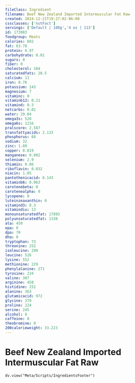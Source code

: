 ```yaml
---
fileClass: Ingredient
filename: Beef New Zealand Imported Intermuscular Fat Raw
created: 2024-12-21T19:27:02-06:00
cssclasses: ['nutFact']
servings: ['Default | 100g','4 oz | 113']
id: 173083
foodgroup: Meats
calories: 602
fat: 63.78
protein: 6.97
carbohydrate: 0.01
sugars: 0
fiber: 0
cholesterol: 104
saturatedfats: 28.5
calcium: 11
iron: 0.76
potassium: 143
magnesium: 7
vitaminc: 0
vitaminb12: 0.21
vitamind: 0.3
netcarbs: 0.01
water: 29.04
omega3s: 520
omega6s: 1216
pralscore: 2.587
transfattyacids: 2.133
phosphorus: 68
sodium: 32
zinc: 1.09
copper: 0.019
manganese: 0.002
selenium: 2.9
thiamin: 0.06
riboflavin: 0.032
niacin: 1.05
pantothenicacid: 0.143
vitaminb6: 0.063
carotenebeta: 0
carotenealpha: 0
lycopene: 0
luteinzeaxanthin: 0
vitamind3: 0.3
vitamindiu: 13
monounsaturatedfat: 17893
polyunsaturatedfat: 1338
ala: 450
epa: 0
dpa: 70
dha: 0
tryptophan: 73
threonine: 252
isoleucine: 290
leucine: 526
lysine: 552
methionine: 229
phenylalanine: 271
tyrosine: 234
valine: 307
arginine: 458
histidine: 251
alanine: 363
glutamicacid: 972
glycine: 379
proline: 224
serine: 245
alcohol: 0
caffeine: 0
theobromine: 0
200calorieweight: 33.223
---
```


# Beef New Zealand Imported Intermuscular Fat Raw

```dataviewjs
dv.view("Meta/Scripts/IngredientsFooter")
```
